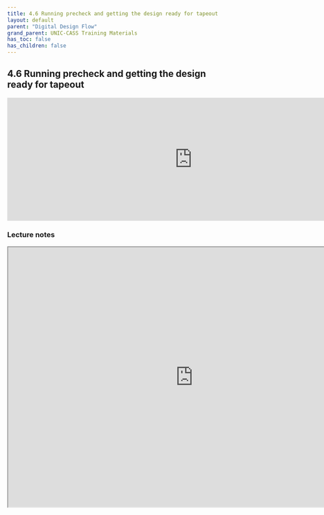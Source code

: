 ```yaml
---
title: 4.6 Running precheck and getting the design ready for tapeout
layout: default
parent: "Digital Design Flow"
grand_parent: UNIC-CASS Training Materials
has_toc: false
has_children: false
---
```


## 4.6 Running precheck and getting the design ready for tapeout
<div style="width: 854px;padding:56.25% 0 0 0;position:relative;"><iframe src="https://player.vimeo.com/video/857491670?h=b57c671d5c&amp;badge=0&amp;autopause=0&amp;player_id=0&amp;app_id=58479" frameborder="0" allow="autoplay; fullscreen; picture-in-picture" style="position:absolute;top:0;left:0;width:100%;height:100%;" title="4.6 Running the precheck scripts"></iframe></div><script src="https://player.vimeo.com/api/player.js"></script>

### Lecture notes
<iframe src="https://docs.google.com/document/d/e/2PACX-1vQAuwdTATFFkoIMdw_iEgFZ9QolUR4V7Pu4awfKaVH_1rY43ciRpvFa99sz5AjaxhFQ4jaP-z273Gyo/pub?embedded=true" width="854" height="600"></iframe>

